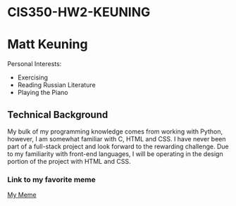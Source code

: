 # CIS350-HW2-KEUNING
# Matt Keuning
Personal Interests:
* Exercising
* Reading Russian Literature
* Playing the Piano
## Technical Background
My bulk of my programming knowledge comes from working with Python, however, I am somewhat familiar with C, HTML and CSS. I have never been part of a full-stack project and look forward to the rewarding challenge. Due to my familiarity with front-end languages, I will be operating in the design portion of the project with HTML and CSS.
### Link to my favorite meme
[My Meme](https://ichef.bbci.co.uk/ace/ws/640/cpsprodpb/13643/production/_99372497_whatsubject.jpg.webp)
